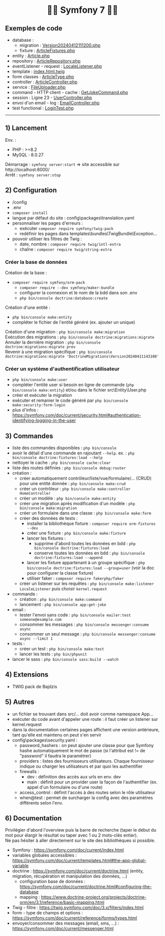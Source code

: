 # <h1 align="center">👨‍💻 Symfony 7 👩‍💻</h1> 

## Exemples de code
- database :
   - migration : [Version20240412111200.php](migrations/Version20240412111200.php)
   - fixture : [ArticleFixtures.php](src/DataFixtures/ArticleFixtures.php)
- entity : [Article.php](src/Entity/Article.php)
- repository : [ArticleRepository.php](src/Repository/ArticleRepository.php)
- eventListener - request : [LocaleListener.php](src/EventListener/LocaleListener.php)
- template : [index.html.twig](templates/article/index.html.twig)
- form classes : [ArticleType.php](src/Form/ArticleType.php)
- controller : [ArticleController.php](src/Controller/ArticleController.php)
- service : [FileUploader.php](src/Service/FileUploader.php)
- command - HTTP client - cache : [GetJokeCommand.php](src/Command/GetJokeCommand.php)
- session : Ligne 23 - [UserController.php](src/Controller/UserController.php) 
- envoi d'un email - log : [EmailController.php](src/Controller/EmailController.php)
- test functional : [LoginTest.php](tests\Functional\LoginTest.php)
___

## 1) Lancement
Env. :       
- PHP : >=8.2      
- MySQL : 8.0.27      

Démarrage : `symfony server:start` => site accessible sur http://localhost:8000/       
Arrêt : `symfony server:stop`       

## 2) Configuration
- /config
- .env
- `composer install`
- langue par défaut du site : config\packages\translation.yaml
- personnaliser les pages d'erreurs : 
    - exécuter `composer require symfony/twig-pack`
    - redéfinir les pages dans templates\bundles\TwigBundle\Exception\...
- pouvoir utiliser les filtres de Twig : 
    - date, nombre : `composer require twig/intl-extra`
    - chaîne : `composer require twig/string-extra`

### Créer la base de données 
Création de la base :
- `composer require symfony/orm-pack`
    - `composer require --dev symfony/maker-bundle`
    - configurer la connexion et le nom de la bdd dans son .env
    - `php bin/console doctrine:database:create`

Création d'une entité :
- `php bin/console make:entity`
- compléter le fichier de l'entité généré (ex. ajouter un unique)

Création d'une migration : `php bin/console make:migration`    
Exécution des migrations : `php bin/console doctrine:migrations:migrate`    
Annuler la dernière migration : `php bin/console doctrine:migrations:migrate prev`     
Revenir à une migration spécifique : `php bin/console doctrine:migrations:migrate 'DoctrineMigrations\Version20240411143108'`     

### Créer un système d'authentification utilisateur
- `php bin/console make:user`
- compléter l'entité user si besoin en ligne de commande (`php bin/console make:entity`) et/ou dans le fichier src\Entity\User.php
- créer et exécuter la migration
- exécuter et remanier le code généré par `php bin/console make:security:form-login`
- plus d'infos : https://symfony.com/doc/current/security.html#authentication-identifying-logging-in-the-user

## 3) Commandes
- liste des commandes disponibles : `php bin/console`
- avoir le détail d'une commande en rajoutant `--help`. ex. : `php bin/console doctrine:fixtures:load --help`
- nettoyer le cache : `php bin/console cache:clear`
- liste des routes définies : `php bin/console debug:router`
- création :
    - créer automatiquement contrôleur/liste/vue/formulaire/... (CRUD) pour une entité donnée : `php bin/console make:crud`
    - créer un contrôleur : `php bin/console make:controller HomeController`
    - créer un modèle : `php bin/console make:entity`
    - créer une migration après modification d'un modèle : `php bin/console make:migration`
    - créer un formulaire dans une classe : `php bin/console make:form`
    - créer des données de tests : 
        - installer la bibliothèque fixture : `composer require orm-fixtures --dev`
        - créer une fixture : `php bin/console make:fixture`
        - lancer les fixtures :
            - supprime d'abord toutes les données en bdd : `php bin/console doctrine:fixtures:load`
            - conserve toutes les données en bdd : `php bin/console doctrine:fixtures:load --append`
        - lancer les fixture appartenant à un groupe spécifique : `php bin/console doctrine:fixtures:load --group=user` (voir la doc pour configurer la classe fixture)
        - utiliser faker : `composer require fakerphp/faker`
    - créer un listener sur les requêtes : `php bin/console make:listener LocaleListener` puis choisir `kernel.request`
- commande : 
    - création : `php bin/console make:command`
    - lancement : `php bin/console app:get-joke`
- email : 
    - tester l'envoi sans code : `php bin/console mailer:test someone@example.com`
    - consommer les messages : `php bin/console messenger:consume async`
    - consommer un seul message : `php bin/console messenger:consume async --limit 1`
- tests :
    - créer un test : `php bin/console make:test` 
    - lancer les tests : `php bin/phpunit`
- lancer le sass : `php bin/console sass:build --watch`
    
## 4) Extensions
- TWIG pack de Bajdzis

## 5) Autres
- un fichier se trouvant dans src/... doit avoir comme namespace App\...
- exécuter du code avant d'appeler une route : il faut créer un listener sur kernel.request
- dans la documentation certaines pages affichent une version antérieure, tant qu'elle est maintenu on peut s'en servir
- config\packages\security.yaml :
    - password_hashers : on peut ajouter une classe pour que Symfony hashe automatiquement le mot de passe (si l'attribut est != de "password" il faudra le paramètrer)
    - providers : listes des fournisseurs utilisateurs. Chaque fournisseur indique ou charger les utilisateurs et par quoi les authentifier
    - firewalls : 
        - dev : définition des accès aux urls en env. dev
        - main : définit pour un provider user la façon de l'authentifier (ex. appel d'un formulaire ou d'une route)
    - access_control : définit l'accès à des routes selon le rôle utilisateur
    - when@test : permet de surcharger la config avec des paramètres différents selon l'env.

## 6) Documentation
Privilégier d'abord l'overview puis la barre de recherche (taper le début du mot pour élargir le résultat ou taper avec 1 ou 2 mots-clés entier).      
Ne pas hésiter à aller directement sur le site des bibliothèques si possible.     

- Symfony : https://symfony.com/doc/current/index.html
- variables globales accessibles : https://symfony.com/doc/current/templates.html#the-app-global-variable 
- doctrine : https://symfony.com/doc/current/doctrine.html (entity, migration, récupération et manipulation des données, ...)
    - configuration base de données : https://symfony.com/doc/current/doctrine.html#configuring-the-database
    - mapping : https://www.doctrine-project.org/projects/doctrine-orm/en/3.1/reference/basic-mapping.html
- Twig - filtre : https://twig.symfony.com/doc/3.x/filters/index.html
- form - type de champs et options : https://symfony.com/doc/current/reference/forms/types.html
- envoyer/consommer des messages (email, sms, ...) : https://symfony.com/doc/current/messenger.html
